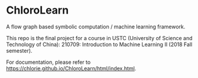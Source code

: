 # ChloroLearn
A flow graph based symbolic computation / machine learning framework.

This repo is the final project for a course in USTC (University of Science and Technology of China):
210709: Introduction to Machine Learning II (2018 Fall semester).

For documentation, please refer to https://chlorie.github.io/ChloroLearn/html/index.html.
